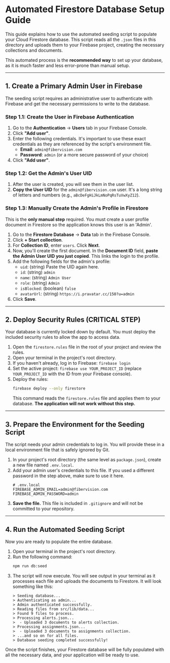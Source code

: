 # Automated Firestore Database Setup Guide

This guide explains how to use the automated seeding script to populate your Cloud Firestore database. This script reads all the `.json` files in this directory and uploads them to your Firebase project, creating the necessary collections and documents.

This automated process is the **recommended way** to set up your database, as it is much faster and less error-prone than manual setup.

---

## 1. Create a Primary Admin User in Firebase

The seeding script requires an administrative user to authenticate with Firebase and get the necessary permissions to write to the database.

### Step 1.1: Create the User in Firebase Authentication

1.  Go to the **Authentication** -> **Users** tab in your Firebase Console.
2.  Click **"Add user"**.
3.  Enter the following credentials. It's important to use these exact credentials as they are referenced by the script's environment file.
    *   **Email**: `admin@fibervision.com`
    *   **Password**: `admin` (or a more secure password of your choice)
4.  Click **"Add user"**.

### Step 1.2: Get the Admin's User UID

1.  After the user is created, you will see them in the user list.
2.  **Copy the User UID** for the `admin@fibervision.com` user. It's a long string of letters and numbers (e.g., `aBcDeFgHiJkLmNoPqRsTuVwXyZ12`).

### Step 1.3: Manually Create the Admin's Profile in Firestore

This is the **only manual step** required. You must create a user profile document in Firestore so the application knows this user is an 'Admin'.

1.  Go to the **Firestore Database** -> **Data** tab in the Firebase Console.
2.  Click **+ Start collection**.
3.  For **Collection ID**, enter `users`. Click **Next**.
4.  Now, you'll create the first document. In the **Document ID** field, **paste the Admin User UID you just copied**. This links the login to the profile.
5.  Add the following fields for the admin's profile:
    *   `uid`: (string) Paste the UID again here.
    *   `id`: (string) `admin`
    *   `name`: (string) `Admin User`
    *   `role`: (string) `Admin`
    *   `isBlocked`: (boolean) `false`
    *   `avatarUrl`: (string) `https://i.pravatar.cc/150?u=admin`
6.  Click **Save**.

---
## 2. Deploy Security Rules (CRITICAL STEP)

Your database is currently locked down by default. You must deploy the included security rules to allow the app to access data.

1.  Open the `firestore.rules` file in the root of your project and review the rules.
2.  Open your terminal in the project's root directory.
3.  If you haven't already, log in to Firebase: `firebase login`
4.  Set the active project: `firebase use YOUR_PROJECT_ID` (replace `YOUR_PROJECT_ID` with the ID from your Firebase console).
5.  Deploy the rules:
    ```bash
    firebase deploy --only firestore
    ```
    This command reads the `firestore.rules` file and applies them to your database. **The application will not work without this step.**

---

## 3. Prepare the Environment for the Seeding Script

The script needs your admin credentials to log in. You will provide these in a local environment file that is safely ignored by Git.

1.  In your project's root directory (the same level as `package.json`), create a new file named `.env.local`.
2.  Add your admin user's credentials to this file. If you used a different password in the step above, make sure to use it here.
    ```env
    # .env.local
    FIREBASE_ADMIN_EMAIL=admin@fibervision.com
    FIREBASE_ADMIN_PASSWORD=admin
    ```
3.  **Save the file.** This file is included in `.gitignore` and will not be committed to your repository.

---

## 4. Run the Automated Seeding Script

Now you are ready to populate the entire database.

1.  Open your terminal in the project's root directory.
2.  Run the following command:
    ```bash
    npm run db:seed
    ```
3.  The script will now execute. You will see output in your terminal as it processes each file and uploads the documents to Firestore. It will look something like this:
    ```
    > Seeding database...
    > Authenticating as admin...
    > Admin authenticated successfully.
    > Reading files from src/lib/data...
    > Found 9 files to process.
    > Processing alerts.json...
    >  - Uploaded 3 documents to alerts collection.
    > Processing assignments.json...
    >  - Uploaded 3 documents to assignments collection.
    > ...and so on for all files.
    > Database seeding completed successfully!
    ```

Once the script finishes, your Firestore database will be fully populated with all the necessary data, and your application will be ready to use.
